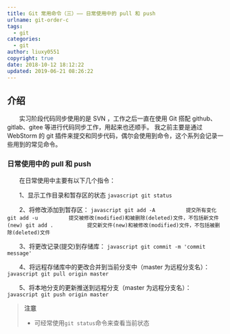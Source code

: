 ```yaml
---
title: Git 常用命令（三）—— 日常使用中的 pull 和 push
urlname: git-order-c
tags:
  - git
categories:
  - git
author: liuxy0551
copyright: true
date: 2018-10-12 18:12:22
updated: 2019-06-21 08:26:22
---
```


## 介绍

　　实习阶段代码同步使用的是 SVN ，工作之后一直在使用 Git 搭配 github、gitlab、gitee 等进行代码同步工作，用起来也还顺手。
我之前主要是通过 WebStorm 的 git 插件来提交和同步代码，偶尔会使用到命令，这个系列会记录一些用到的常见命令。
<!--more-->


###  日常使用中的 pull 和 push

　　在日常使用中主要有以下几个指令：

　　1、显示工作目录和暂存区的状态
    ``` javascript
     git status
    ```

　　2、将修改添加到暂存区：
    ``` javascript
     git add -A          提交所有变化
     git add -u          提交被修改(modified)和被删除(deleted)文件，不包括新文件(new)
     git add .           提交新文件(new)和被修改(modified)文件，不包括被删除(deleted)文件
    ```

　　3、将更改记录(提交)到存储库：
    ``` javascript
    git commit -m 'commit message'
    ```

　　4、将远程存储库中的更改合并到当前分支中（master 为远程分支名）：
    ``` javascript
    git pull origin master
    ```

　　5、将本地分支的更新推送到远程分支（master 为远程分支名）：
    ``` javascript
    git push origin master
    ```

>**注意**
>* 可经常使用`git status`命令来查看当前状态
